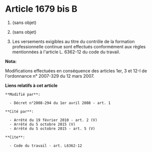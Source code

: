 # Article 1679 bis B

1. (sans objet) 

2. (sans objet)

3. Les versements exigibles au titre du contrôle de la formation professionnelle continue sont effectués conformément aux
règles mentionnées à l'article L. 6362-12 du code du travail.

**Nota:**

Modifications effectuées en conséquence des articles 1er, 3 et 12-I de l'ordonnance n° 2007-329 du 12 mars 2007.

**Liens relatifs à cet article**

	**Modifié par**:

	  - Décret n°2008-294 du 1er avril 2008 - art. 1

	**Cité par**:

	  - Arrêté du 19 février 2010 - art. 2 (V)
	  - Arrêté du 5 octobre 2015 (V)
	  - Arrêté du 5 octobre 2015 - art. 5 (V)

	**Cite**:

	  - Code du travail - art. L6362-12

